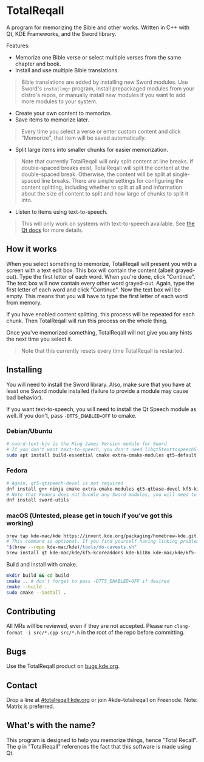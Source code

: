 # TotalReqall
A program for memorizing the Bible and other works. Written in C++ with Qt, KDE Frameworks, and the Sword library.

Features:
- Memorize one Bible verse or select multiple verses from the same chapter and book.
- Install and use multiple Bible translations.
 > Bible translations are added by installing new Sword modules. Use Sword's `installmgr` program, install prepackaged modules from your distro's repos, or manually install new modules if you want to add more modules to your system.
- Create your own content to memorize.
- Save items to memorize later.  
 > Every time you select a verse or enter custom content and click "Memorize", that item will be saved automatically.  
- Split large items into smaller chunks for easier memorization.  
 > Note that currently TotalReqall will only split content at line breaks. If double-spaced breaks exist, TotalReqall will split the content at the double-spaced break. Otherwise, the content will be split at single-spaced line breaks. There are simple settings for configuring the content splitting, including whether to split at all and information about the size of content to split and how large of chunks to split it into.
- Listen to items using text-to-speech.  
 > This will only work on systems with text-to-speech available. See [the Qt docs](https://doc.qt.io/qt-5/qtspeech-index.html) for more details.  

## How it works
When you select something to memorize, TotalReqall will present you with a screen with a text edit box. This box will contain the content (albeit grayed-out). Type the first letter of each word. When you're done, click "Continue". The text box will now contain every other word grayed-out. Again, type the first letter of each word and click "Continue". Now the text box will be empty. This means that you will have to type the first letter of each word from memory.

If you have enabled content splitting, this process will be repeated for each chunk. Then TotalReqall will run this process on the whole thing.

Once you've memorized something, TotalReqall will not give you any hints the next time you select it.  
> Note that this currently resets every time TotalReqall is restarted.

## Installing
You will need to install the Sword library. Also, make sure that you have at least one Sword module installed (failure to provide a module may cause bad behavior).

If you want text-to-speech, you will need to install the Qt Speech module as well. If you don't, pass `-DTTS_ENABLED=OFF` to cmake.

### Debian/Ubuntu
```bash
# sword-text-kjv is the King James Version module for Sword
# If you don't want text-to-speech, you don't need libqt5texttospeech5-dev
sudo apt install build-essential cmake extra-cmake-modules qt5-default qtbase5-dev libkf5i18n-dev libkf5xmlgui-dev libqt5texttospeech5-dev libsword-dev sword-text-kjv
```

### Fedora
```bash
# Again, qt5-qtspeech-devel is not required
dnf install g++ ninja cmake extra-cmake-modules qt5-qtbase-devel kf5-ki18n-devel kf5-kxmlgui-devel qt5-qtspeech-devel sword-devel
# Note that Fedora does not bundle any Sword modules; you will need to install them yourself. To get Sword's installmgr program, install this:
dnf install sword-utils
```

### macOS (Untested, please get in touch if you've got this working)
```bash
brew tap kde-mac/kde https://invent.kde.org/packaging/homebrew-kde.git --force-auto-update
# This command is optional. If you find yourself having linking problems with any KDE libraries, run this before installing the KDE libraries.
"$(brew --repo kde-mac/kde)/tools/do-caveats.sh"
brew install qt kde-mac/kde/kf5-kcoreaddons kde-ki18n kde-mac/kde/kf5- kde-mac/kde/kde-extra-cmake-modules sword gettext
```

Build and install with cmake.

```bash
mkdir build && cd build
cmake .. # don't forget to pass -DTTS_ENABLED=OFF if desired
cmake --build .
sudo cmake --install .
```

## Contributing
All MRs will be reviewed, even if they are not accepted. Please run `clang-format -i src/*.cpp src/*.h` in the root of the repo before committing.

## Bugs
Use the TotalReqall product on [bugs.kde.org](https://bugs.kde.org).

## Contact
Drop a line at [#totalreqall:kde.org](https://matrix.to/#/#totalreqall:kde.org) or join #kde-totalreqall on Freenode. Note: Matrix is preferred.

## What's with the name?
This program is designed to help you memorize things, hence "Total Recall". The *q* in "TotalReqall" references the fact that this software is made using Qt.
